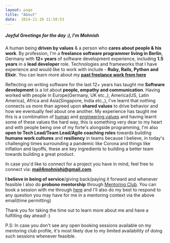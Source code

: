 ```yaml
---
layout: page
title: "About"
date:  2014-11-19 21:50:53
---
```


##### Joyful Greetings for the day :), I'm Mohnish

A human being **driven by values** & a person who **cares about people & his work**. By profession, I'm a **freelance software programmer living in Berlin**, Germany with **12+ years** of software development experience, including **1.5 years** in a **lead developer** role. Technologies and frameworks that I have experience and would like to work with include - **Ruby, Rails, Python and Elixir**. You can learn more about my **[past freelance work from here](https://www.linkedin.com/in/mohnish-jadwani-9a924619/)**

Reflecting on writing software for the last 12+ years has taught me **Software development** is a lot about **people, empathy and communication**. Having worked with people in Europe(Germany, UK etc.,), America(US, Latin America), Africa and Asia(Singapore, India etc.,), I've learnt that nothing connects us more than agreed upon **shared values** to drive behavior and how we eventually feel about one another. My experience has taught me this is a combination of [human](https://www.notion.so/sadhakforlife/Personal-User-Manual-Mohnish-628423c4dbd14e188a8ae7474e689f54#0c61c76018c4467baa23b3d6b7d660ea) and [engineering values](https://www.notion.so/sadhakforlife/Personal-User-Manual-Mohnish-628423c4dbd14e188a8ae7474e689f54#c62ad0739e444eb7b414075aa8805e70) and having learnt some of these values the hard way, this is something very dear to my heart and with people being one of my forte's alongside programming, I'm also **open to Tech Lead/Team Lead/Agile coaching roles** towards building **humane work cultures** and **resiliency** in teams because I believe, in today's challenging times surrounding a pandemic like Corona and things like inflation and layoffs, these are key ingredients to building a better team towards building a great product.

In case you'd like to connect for a project you have in mind, feel free to connect via: **mail4mohnishj@gmail.com**.

**I believe in being of service**/giving back/paying it forward and whenever feasible I also do **probono mentorship** through [Mentoring Club](https://www.mentoring-club.com/). You can book a session with me through [here](https://www.mentoring-club.com/the-mentors/mohnish-gemini-jadwani) and I'll also do my best to respond to any question you may have for me in a mentoring context via the above email(time permitting)

Thank you for taking the time out to learn more about me and have a fulfilling day ahead! :)

P.S: In case you don't see any open booking sessions available on my mentoring club profile, it's most likely due to my limited availability of doing such sessions whenever feasible.
